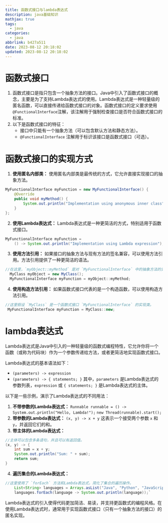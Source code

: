 ```yaml
---
title: 函数式接口与lambda表达式
description: java基础知识
mathjax: true
tags:
  - java
categories:
  - java
abbrlink: b427a511
date: 2023-08-12 20:18:02
updated: 2023-08-12 20:18:02
---
```

# 函数式接口
1. 函数式接口是指只包含一个抽象方法的接口。Java中引入了函数式接口的概念，主要是为了支持Lambda表达式的使用。Lambda表达式是一种轻量级的匿名函数，可以直接传递给函数式接口的对象。函数式接口的定义要求使用`@FunctionalInterface`注解，该注解用于强制检查接口是否符合函数式接口的标准。
2. 以下是函数式接口的特征：
	- 接口中只能有一个抽象方法（可以包含默认方法和静态方法）。
	- `@FunctionalInterface` 注解用于标识该接口是函数式接口（可选）。

# 函数式接口的实现方式
1. **使用匿名内部类：** 使用匿名内部类是最传统的方式，它允许直接实现接口的抽象方法。
```java
MyFunctionalInterface myFunction = new MyFunctionalInterface() {     
	@Override     
	public void myMethod() {         
		System.out.println("Implementation using anonymous inner class");     
	} 
};
```
2. **使用Lambda表达式：** Lambda表达式是一种更简洁的方式，特别适用于函数式接口。
```java
MyFunctionalInterface myFunction = 
	() -> System.out.println("Implementation using Lambda expression");
```
3. **使用方法引用：** 如果接口的抽象方法与现有方法的签名兼容，可以使用方法引用。方法引用提供了一种更简洁的语法。
```java
//在这里，`myObject::myMethod` 是对 `MyFunctionalInterface` 中的抽象方法的实现。
  MyClass myObject = new MyClass(); 
  MyFunctionalInterface myFunction = myObject::myMethod;
```
4. **使用构造方法引用：** 如果函数式接口代表的是一个构造函数，可以使用构造方法引用。
```java
//这里假设 `MyClass` 是一个函数式接口 `MyFunctionalInterface` 的实现类。
 MyFunctionalInterface myFunction = MyClass::new;
```

# lambda表达式
Lambda表达式是Java中引入的一种轻量级的函数式编程特性，它允许你将一个函数（或称为代码块）作为一个参数传递给方法，或者更简洁地实现函数式接口。

Lambda表达式的基本语法如下：
- `(parameters) -> expression`
- `(parameters) -> { statements; }`
其中，`parameters` 是Lambda表达式的参数列表，`expression` 或 `{ statements; }` 是Lambda表达式的主体。

以下是一些示例，演示了Lambda表达式的不同用法：
1. **不带参数的Lambda表达式：**
    `Runnable runnable = () -> System.out.println("Hello, Lambda!");` 
	`new Thread(runnable).start();`
2. **带参数的Lambda表达式：**
    `(x, y) -> x + y`
    这表示一个接受两个参数 `x` 和 `y`，并返回它们的和。
3. **带主体的Lambda表达式：**
```java
//主体可以包含多条语句，并且可以有返回值。
(x, y) -> {     
	int sum = x + y;     
	System.out.println("Sum: " + sum);     
	return sum; 
}
```
4. **遍历集合的Lambda表达式：**
```java
//这里使用了 `forEach` 方法和Lambda表达式，简化了集合的遍历操作。
    List<String> languages = Arrays.asList("Java", "Python", "JavaScript"); 
    languages.forEach(language -> System.out.println(language));`
```
Lambda表达式的引入使得代码更加简洁、易读，并支持更函数式的编程风格。在使用Lambda表达式时，通常用于实现函数式接口（只有一个抽象方法的接口）的匿名实现。
